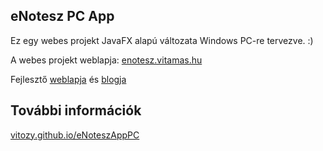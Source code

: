 ## eNotesz PC App

Ez egy webes projekt JavaFX alapú változata Windows PC-re tervezve. :) 

A webes projekt weblapja: [enotesz.vitamas.hu](http://enotesz.vitamas.hu)

Fejlesztő [weblapja](http://vitamas.hu) és [blogja](http://blog.vitamas.hu)

## További információk

[vitozy.github.io/eNoteszAppPC](https://vitozy.github.io/eNoteszAppPC/u)
